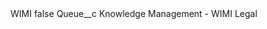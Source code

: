 <?xml version="1.0" encoding="UTF-8"?>
<CustomMetadata xmlns="http://soap.sforce.com/2006/04/metadata" xmlns:xsi="http://www.w3.org/2001/XMLSchema-instance" xmlns:xsd="http://www.w3.org/2001/XMLSchema">
    <label>WIMI</label>
    <protected>false</protected>
    <values>
        <field>Queue__c</field>
        <value xsi:type="xsd:string">Knowledge Management - WIMI Legal</value>
    </values>
</CustomMetadata>
